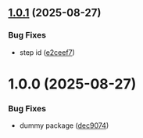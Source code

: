 ## [1.0.1](https://github.com/Kong/npm-publish-test/compare/v1.0.0...v1.0.1) (2025-08-27)


### Bug Fixes

* step id ([e2ceef7](https://github.com/Kong/npm-publish-test/commit/e2ceef73395ae184e3d3f0e041944e12893c413f))

# 1.0.0 (2025-08-27)


### Bug Fixes

* dummy package ([dec9074](https://github.com/Kong/npm-publish-test/commit/dec907413bdfef592969353fb8f1cbb9a91e52bc))
